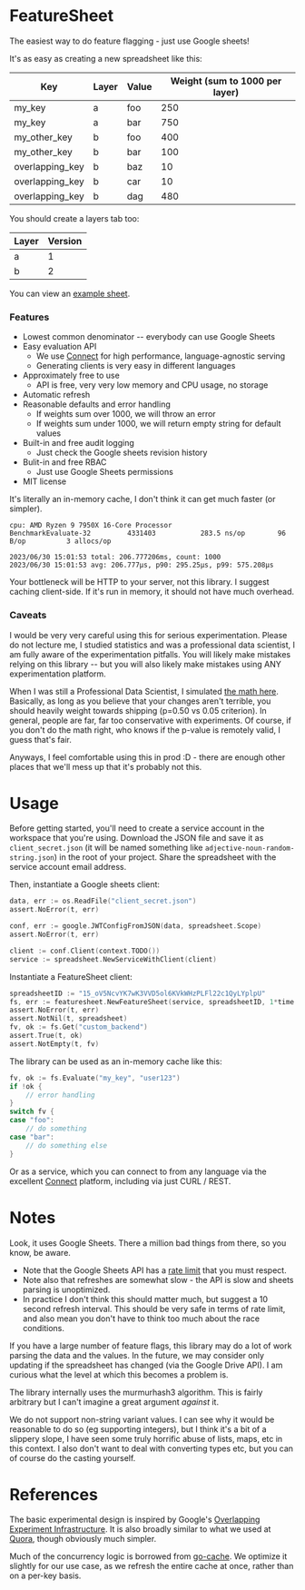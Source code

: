 # FeatureSheet

The easiest way to do feature flagging - just use Google sheets!

It's as easy as creating a new spreadsheet like this:

| Key              | Layer | Value | Weight (sum to 1000 per layer) |
|------------------|-------|-------|-------------------------------|
| my_key           | a     | foo   | 250                           |
| my_key           | a     | bar   | 750                           |
| my_other_key     | b     | foo   | 400                           |
| my_other_key     | b     | bar   | 100                           |
| overlapping_key  | b     | baz   | 10                            |
| overlapping_key  | b     | car   | 10                            |
| overlapping_key  | b     | dag   | 480                           |

You should create a layers tab too:

| Layer | Version |
|-------|---------|
| a     | 1       |
| b     | 2       |

You can view an [example sheet](https://docs.google.com/spreadsheets/d/15_oV5NcvYK7wK3VVD5ol6KVkWHzPLFl22c1QyLYplpU/edit#gid=0).

### Features

- Lowest common denominator -- everybody can use Google Sheets
- Easy evaluation API
    - We use [Connect](https://connect.build/) for high performance, language-agnostic serving
    - Generating clients is very easy in different languages
- Approximately free to use
    - API is free, very very low memory and CPU usage, no storage
- Automatic refresh
- Reasonable defaults and error handling
    - If weights sum over 1000, we will throw an error
    - If weights sum under 1000, we will return empty string for default values
- Built-in and free audit logging
    - Just check the Google sheets revision history
- Bulit-in and free RBAC
    - Just use Google Sheets permissions
- MIT license

It's literally an in-memory cache, I don't think it can get much faster (or simpler).

```
cpu: AMD Ryzen 9 7950X 16-Core Processor            
BenchmarkEvaluate-32    	 4331403	       283.5 ns/op	      96 B/op	       3 allocs/op

2023/06/30 15:01:53 total: 206.777206ms, count: 1000
2023/06/30 15:01:53 avg: 206.777µs, p90: 295.25µs, p99: 575.208µs
```

Your bottleneck will be HTTP to your server, not this library. I suggest caching client-side. If it's run in memory, it should not have much overhead.

### Caveats

I would be very very careful using this for serious experimentation. Please do not lecture me, I studied statistics and was a professional data scientist, I am fully aware of the experimentation pitfalls. You will likely make mistakes relying on this library -- but you will also likely make mistakes using ANY experimentation platform.

When I was still a Professional Data Scientist, I simulated [the math here](https://twitter.com/hingeloss/status/1189286349901324288). Basically, as long as you believe that your changes aren't terrible, you should heavily weight towards shipping (p=0.50 vs 0.05 criterion). In general, people are far, far too conservative with experiments. Of course, if you don't do the math right, who knows if the p-value is remotely valid, I guess that's fair. 

Anyways, I feel comfortable using this in prod :D - there are enough other places that we'll mess up that it's probably not this.

# Usage 

Before getting started, you'll need to create a service account in the workspace that you're using. Download the JSON file and save it as `client_secret.json` (it will be named something like `adjective-noun-random-string.json`) in the root of your project. Share the spreadsheet with the service account email address.

Then, instantiate a Google sheets client:

```go
data, err := os.ReadFile("client_secret.json")
assert.NoError(t, err)

conf, err := google.JWTConfigFromJSON(data, spreadsheet.Scope)
assert.NoError(t, err)

client := conf.Client(context.TODO())
service := spreadsheet.NewServiceWithClient(client)
```

Instantiate a FeatureSheet client:

```go
spreadsheetID := "15_oV5NcvYK7wK3VVD5ol6KVkWHzPLFl22c1QyLYplpU"
fs, err := featuresheet.NewFeatureSheet(service, spreadsheetID, 1*time.Second)
assert.NoError(t, err)
assert.NotNil(t, spreadsheet)
fv, ok := fs.Get("custom_backend")
assert.True(t, ok)
assert.NotEmpty(t, fv)
```

The library can be used as an in-memory cache like this:

```go
fv, ok := fs.Evaluate("my_key", "user123")
if !ok {
    // error handling
}
switch fv {
case "foo":
    // do something
case "bar":
    // do something else
}
```

Or as a service, which you can connect to from any language via the excellent [Connect](https://connect.build/) platform, including via just CURL / REST. 


# Notes

Look, it uses Google Sheets. There a million bad things from there, so you know, be aware.
- Note that the Google Sheets API has a [rate limit](https://developers.google.com/docs/api/limits) that you must respect. 
- Note also that refreshes are somewhat slow - the API is slow and sheets parsing is unoptimized. 
- In practice I don't think this should matter much, but suggest a 10 second refresh interval. This should be very safe in terms of rate limit, and also mean you don't have to think too much about the race conditions. 

If you have a large number of feature flags, this library may do a lot of work parsing the data and the values. In the future, we may consider only updating if the spreadsheet has changed (via the Google Drive API). I am curious what the level at which this becomes a problem is.

The library internally uses the murmurhash3 algorithm. This is fairly arbitrary but I can't imagine a great argument _against_ it.

We do not support non-string variant values. I can see why it would be reasonable to do so (eg supporting integers), but I think it's a bit of a slippery slope, I have seen some truly horrific abuse of lists, maps, etc in this context. I also don't want to deal with converting types etc, but you can of course do the casting yourself.


# References

The basic experimental design is inspired by Google's [Overlapping Experiment Infrastructure](https://static.googleusercontent.com/media/research.google.com/en//pubs/archive/36500.pdf). It is also broadly similar to what we used at [Quora](https://quoradata.quora.com/The-Essential-Reading-Guide-to-industry-practice-of-Controlled-experiments-and-Causal-inferences), though obviously much simpler.

Much of the concurrency logic is borrowed from [go-cache](https://github.com/patrickmn/go-cache/tree/master). We optimize it slightly for our use case, as we refresh the entire cache at once, rather than on a per-key basis.
